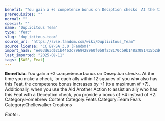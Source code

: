 ```yaml
---
benefit: "You gain a +3 competence bonus on Deception checks. At the time you make a check, for each ally within 12 squares of you who also has this Feat, the competence bonus increases by +1 (to a maximum of +7).  Additionally, when you use the Aid Another Action to assist an ally who has this Feat with a Deception check, you provide a bonus of +4 instead of +2. Category:Homebrew Content Category:Feats Category:Team Feats Category:Chellewalker Creations"
prerequisites: ""
normal: ""
special: ""
name: "Duplicitous Team"
type: "feat"
slug: "duplicitous-team"
source_url: "https://swse.fandom.com/wiki/Duplicitous_Team"
source_license: "CC BY-SA 3.0 (Fandom)"
import_hash: "ee03d63db21b4463c7969428960f0b8f258170cb9b148a3081415b2d6f1f01d3"
last_imported: "2025-09-11"
tags: [SWSE, Feat]
---
```

**Beneficio:** You gain a +3 competence bonus on Deception checks. At the time you make a check, for each ally within 12 squares of you who also has this Feat, the competence bonus increases by +1 (to a maximum of +7).  Additionally, when you use the Aid Another Action to assist an ally who has this Feat with a Deception check, you provide a bonus of +4 instead of +2. Category:Homebrew Content Category:Feats Category:Team Feats Category:Chellewalker Creations

*Fonte:* .